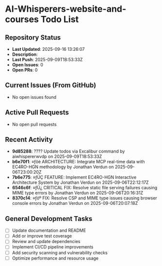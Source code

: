 ﻿# AI-Whisperers-website-and-courses Todo List

## Repository Status
- **Last Updated**: 2025-09-16 13:26:07
- **Description**: 
- **Last Push**: 2025-09-09T18:53:33Z
- **Open Issues**: 0
- **Open PRs**: 0

## Current Issues (From GitHub)
- No open issues found
## Active Pull Requests
- No open pull requests
## Recent Activity
- **9d85288**: ???? Update todos via Excalibur command by aiwhispererwvdp on 2025-09-09T18:53:33Z
- **b6e70f1**: ≡ƒôè ARCHITECTURE: Integrate MCP real-time data with EC4RO-HGN methodology by Jonathan Verdun on 2025-09-06T23:00:20Z
- **7b6e775**: ≡ƒÜÇ FEATURE: Implement EC4RO-HGN Interactive Architecture System by Jonathan Verdun on 2025-09-06T22:12:17Z
- **6546c6f**: ≡ƒÜ¿ CRITICAL FIX: Resolve static file serving failures causing MIME type errors by Jonathan Verdun on 2025-09-06T20:16:31Z
- **8370c14**: ≡ƒöº FIX: Resolve CSP and MIME type issues causing browser console errors by Jonathan Verdun on 2025-09-06T20:07:18Z
## General Development Tasks
- [ ] Update documentation and README
- [ ] Add or improve test coverage
- [ ] Review and update dependencies
- [ ] Implement CI/CD pipeline improvements
- [ ] Add security scanning and vulnerability checks
- [ ] Optimize performance and resource usage
